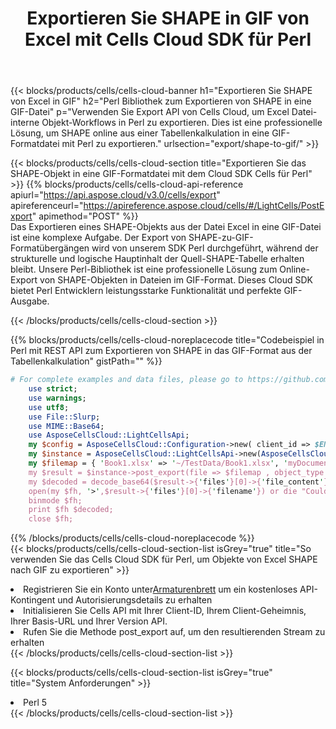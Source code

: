﻿---
title:  Exportieren Sie SHAPE in GIF von Excel mit Cells Cloud SDK für Perl
description:  Aspose.Cells Cloud REST API unterstützt den Export von Dateien im {0}-Format in {1} mit {2}.
kwords:
howto:
---
{{< blocks/products/cells/cells-cloud-banner h1="Exportieren Sie SHAPE von Excel in GIF" h2="Perl Bibliothek zum Exportieren von SHAPE in eine GIF-Datei" p="Verwenden Sie Export API von Cells Cloud, um Excel Datei-interne Objekt-Workflows in Perl zu exportieren. Dies ist eine professionelle Lösung, um SHAPE online aus einer Tabellenkalkulation in eine GIF-Formatdatei mit Perl zu exportieren." urlsection="export/shape-to-gif/" >}}

{{< blocks/products/cells/cells-cloud-section title="Exportieren Sie das SHAPE-Objekt in eine GIF-Formatdatei mit dem Cloud SDK Cells für Perl" >}}
{{% blocks/products/cells/cells-cloud-api-reference apiurl="https://api.aspose.cloud/v3.0/cells/export" apireferenceurl="https://apireference.aspose.cloud/cells/#/LightCells/PostExport" apimethod="POST" %}}
<br/>
Das Exportieren eines SHAPE-Objekts aus der Datei Excel in eine GIF-Datei ist eine komplexe Aufgabe. Der Export von SHAPE-zu-GIF-Formatübergängen wird von unserem SDK Perl durchgeführt, während der strukturelle und logische Hauptinhalt der Quell-SHAPE-Tabelle erhalten bleibt. Unsere Perl-Bibliothek ist eine professionelle Lösung zum Online-Export von SHAPE-Objekten in Dateien im GIF-Format. Dieses Cloud SDK bietet Perl Entwicklern leistungsstarke Funktionalität und perfekte GIF-Ausgabe.

{{< /blocks/products/cells/cells-cloud-section >}}

{{% blocks/products/cells/cells-cloud-noreplacecode title="Codebeispiel in Perl mit REST API zum Exportieren von SHAPE in das GIF-Format aus der Tabellenkalkulation" gistPath="" %}}
  
```perl
# For complete examples and data files, please go to https://github.com/aspose-cells-cloud/aspose-cells-cloud-perl/
    use strict;
    use warnings;
    use utf8; 
    use File::Slurp;
    use MIME::Base64;
    use AsposeCellsCloud::LightCellsApi;
    my $config = AsposeCellsCloud::Configuration->new( client_id => $ENV{'ProductClientId'}, client_secret => $ENV{'ProductClientSecret'});
    my $instance = AsposeCellsCloud::LightCellsApi->new(AsposeCellsCloud::ApiClient->new( $config));
    my $filemap = { 'Book1.xlsx' => '~/TestData/Book1.xlsx', 'myDocument.xlsx' => ~/TestData/myDocument.xlsx'};
    my $result = $instance->post_export(file => $filemap , object_type => 'shape',format => 'gif');
    my $decoded = decode_base64($result->{'files'}[0]->{'file_content'});
    open(my $fh, '>',$result->{'files'}[0]->{'filename'}) or die "Could not open file!";
    binmode $fh;
    print $fh $decoded;
    close $fh;
```
   
{{% /blocks/products/cells/cells-cloud-noreplacecode %}}
<br/>
{{< blocks/products/cells/cells-cloud-section-list isGrey="true" title="So verwenden Sie das Cells Cloud SDK für Perl, um Objekte von Excel SHAPE nach GIF zu exportieren" >}}
<li> Registrieren Sie ein Konto unter<a href="https://dashboard.aspose.cloud/">Armaturenbrett</a> um ein kostenloses API-Kontingent und Autorisierungsdetails zu erhalten</li>
<li>Initialisieren Sie Cells API mit Ihrer Client-ID, Ihrem Client-Geheimnis, Ihrer Basis-URL und Ihrer Version API.</li>
<li>Rufen Sie die Methode post_export auf, um den resultierenden Stream zu erhalten</li>
{{< /blocks/products/cells/cells-cloud-section-list >}}

{{< blocks/products/cells/cells-cloud-section-list isGrey="true" title="System Anforderungen" >}}
<li>Perl 5</li>
{{< /blocks/products/cells/cells-cloud-section-list >}}
